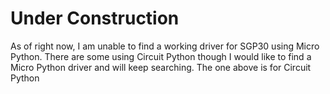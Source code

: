 # Under Construction
As of right now, I am unable to find a working driver for SGP30 using Micro Python. There are some using Circuit Python though I would like to find a Micro Python driver and will keep searching. The one above is for Circuit Python
